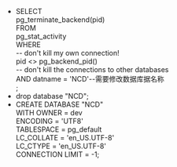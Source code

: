 -  SELECT <br>
    pg_terminate_backend(pid) <br>
FROM <br>
    pg_stat_activity <br>
WHERE <br>
    -- don't kill my own connection!<br>
    pid <> pg_backend_pid()<br>
    -- don't kill the connections to other databases<br>
    AND datname = 'NCD'--需要修改数据库据名称<br>
    ;<br>
-  drop database "NCD";<br>
-  CREATE DATABASE "NCD"<br>
  WITH OWNER = dev<br>
       ENCODING = 'UTF8'<br>
       TABLESPACE = pg_default<br>
       LC_COLLATE = 'en_US.UTF-8'<br>
       LC_CTYPE = 'en_US.UTF-8'<br>
       CONNECTION LIMIT = -1;<br>

